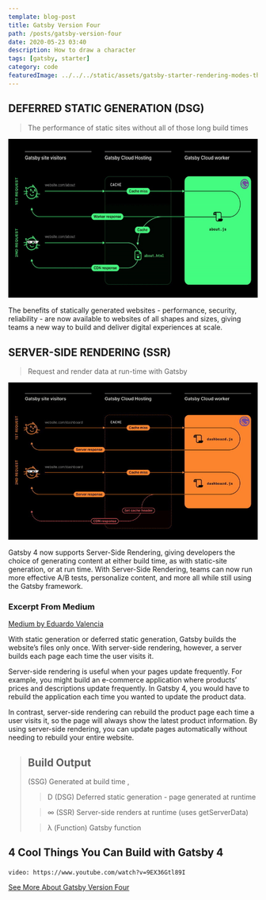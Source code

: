 ```yaml
---
template: blog-post
title: Gatsby Version Four
path: /posts/gatsby-version-four
date: 2020-05-23 03:40
description: How to draw a character
tags: [gatsby, starter]
category: code 
featuredImage: ../../../static/assets/gatsby-starter-rendering-modes-thumbnail-wide.jpg
---
```


## DEFERRED STATIC GENERATION (DSG)

> The performance of static sites without all of those long build times

![DSG](../../../static/assets/DSG_for_blog_article_and_G4_overview_page.jpg "Statically Generated Websites")

The benefits of statically generated websites - performance, security, reliability - are now available to websites of all shapes and sizes, giving teams a new way to build and deliver digital experiences at scale.

## SERVER-SIDE RENDERING (SSR)

> Request and render data at run-time with Gatsby

![SSR](../../../static/assets/SSR_for_blog_article_and_G4_overview_page.jpg "Render Data At Run-time")

Gatsby 4 now supports Server-Side Rendering, giving developers the choice of generating content at either build time, as with static-site generation, or at run time. With Server-Side Rendering, teams can now run more effective A/B tests, personalize content, and more all while still using the Gatsby framework.

### Excerpt From Medium

[Medium by Eduardo Valencia](https://medium.com/@8025918/gatsby-4-using-ssr-and-dsg-14742eaecb66)

With static generation or deferred static generation, Gatsby builds the website’s files only once. With server-side rendering, however, a server builds each page each time the user visits it.

Server-side rendering is useful when your pages update frequently. For example, you might build an e-commerce application where products’ prices and descriptions update frequently. In Gatsby 4, you would have to rebuild the application each time you wanted to update the product data. 

In contrast, server-side rendering can rebuild the product page each time a user visits it, so the page will always show the latest product information. By using server-side rendering, you can update pages automatically without needing to rebuild your entire website.

> ## Build Output
>
> (SSG) Generated at build time ,
>
> > D (DSG) Deferred static generation - page generated at runtime 
>
> > ∞ (SSR) Server-side renders at runtime (uses getServerData) 
>
> > λ (Function) Gatsby function 

## 4 Cool Things You Can Build with Gatsby 4

`video: https://www.youtube.com/watch?v=9EX36Gtl89I`


[See More About Gatsby Version Four](https://www.gatsbyjs.com/gatsby-4/)
